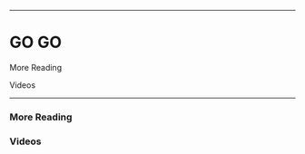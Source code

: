 ------------------------------------------------------------------------------------------------------------
# GO GO 

More Reading

Videos

------------------------------------------------------------------------------------------------------------


### More Reading

### Videos


